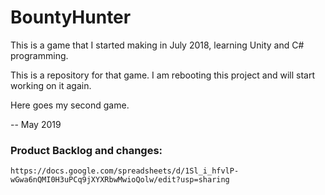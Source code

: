 # BountyHunter
This is a game that I started making in July 2018, learning Unity and C# programming. 

This is a repository for that game. I am rebooting this project and will start working on it again. 

Here goes my second game. 

-- May 2019

### Product Backlog and changes: 
    https://docs.google.com/spreadsheets/d/1Sl_i_hfvlP-wGwa6nQMI0H3uPCq9jXYXRbwMwioQolw/edit?usp=sharing
